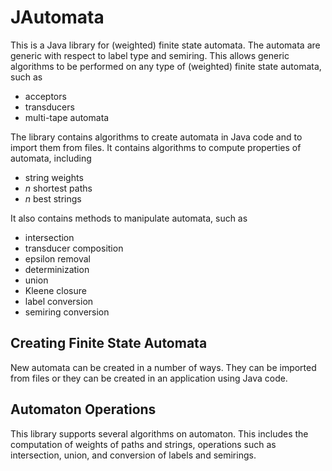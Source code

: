 JAutomata
=========

This is a Java library for (weighted) finite state automata. 
The automata are generic with respect to label type and semiring.
This allows generic algorithms to be performed on any type of (weighted) finite state automata, such as
<ul>
<li>acceptors</li>
<li>transducers</li>
<li>multi-tape automata</li>
</ul>
The library contains algorithms to create automata in Java code and to import them from files.
It contains algorithms to compute properties of automata, including
<ul>
<li>string weights</li>
<li><i>n</i> shortest paths</li>
<li><i>n</i> best strings</li>
</ul>
It also contains methods to manipulate automata, such as
<ul>
<li>intersection</li>
<li>transducer composition</li>
<li>epsilon removal</li>
<li>determinization</li>
<li>union</li>
<li>Kleene closure</li>
<li>label conversion</li>
<li>semiring conversion</li>
</ul>

<h2>Creating Finite State Automata</h2>

New automata can be created in a number of ways.
They can be imported from files or they can be created in an application using Java code.

<h2>Automaton Operations</h2>

This library supports several algorithms on automaton.
This includes the computation of weights of paths and strings, operations such as intersection, union, and conversion of labels and semirings.

